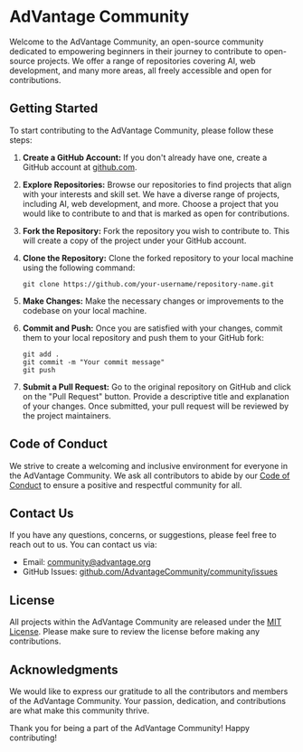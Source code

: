 # AdVantage Community

Welcome to the AdVantage Community, an open-source community dedicated to empowering beginners in their journey to contribute to open-source projects. We offer a range of repositories covering AI, web development, and many more areas, all freely accessible and open for contributions.

## Getting Started

To start contributing to the AdVantage Community, please follow these steps:

1. **Create a GitHub Account:** If you don't already have one, create a GitHub account at [github.com](https://github.com).

2. **Explore Repositories:** Browse our repositories to find projects that align with your interests and skill set. We have a diverse range of projects, including AI, web development, and more. Choose a project that you would like to contribute to and that is marked as open for contributions.

3. **Fork the Repository:** Fork the repository you wish to contribute to. This will create a copy of the project under your GitHub account.

4. **Clone the Repository:** Clone the forked repository to your local machine using the following command:

   ```
   git clone https://github.com/your-username/repository-name.git
   ```

5. **Make Changes:** Make the necessary changes or improvements to the codebase on your local machine.

6. **Commit and Push:** Once you are satisfied with your changes, commit them to your local repository and push them to your GitHub fork:

   ```
   git add .
   git commit -m "Your commit message"
   git push
   ```

7. **Submit a Pull Request:** Go to the original repository on GitHub and click on the "Pull Request" button. Provide a descriptive title and explanation of your changes. Once submitted, your pull request will be reviewed by the project maintainers.

## Code of Conduct

We strive to create a welcoming and inclusive environment for everyone in the AdVantage Community. We ask all contributors to abide by our [Code of Conduct](CODE_OF_CONDUCT.md) to ensure a positive and respectful community for all.

## Contact Us

If you have any questions, concerns, or suggestions, please feel free to reach out to us. You can contact us via:

- Email: [community@advantage.org](mailto:contact-us@advantagedigital.in)
- GitHub Issues: [github.com/AdvantageCommunity/community/issues](https://github.com/AdvantageCommunity/community/issues)

## License

All projects within the AdVantage Community are released under the [MIT License](LICENSE). Please make sure to review the license before making any contributions.

## Acknowledgments

We would like to express our gratitude to all the contributors and members of the AdVantage Community. Your passion, dedication, and contributions are what make this community thrive.

Thank you for being a part of the AdVantage Community! Happy contributing!
